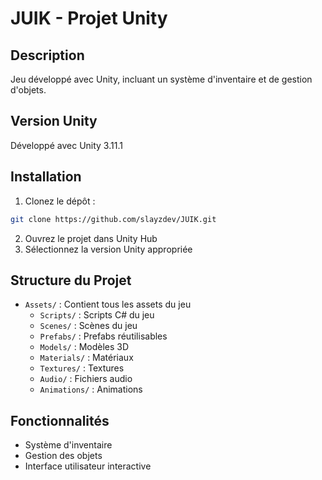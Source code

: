 # JUIK - Projet Unity

## Description
Jeu développé avec Unity, incluant un système d'inventaire et de gestion d'objets.

## Version Unity
Développé avec Unity 3.11.1

## Installation
1. Clonez le dépôt :
```bash
git clone https://github.com/slayzdev/JUIK.git
```
2. Ouvrez le projet dans Unity Hub
3. Sélectionnez la version Unity appropriée

## Structure du Projet
- `Assets/` : Contient tous les assets du jeu
  - `Scripts/` : Scripts C# du jeu
  - `Scenes/` : Scènes du jeu
  - `Prefabs/` : Prefabs réutilisables
  - `Models/` : Modèles 3D
  - `Materials/` : Matériaux
  - `Textures/` : Textures
  - `Audio/` : Fichiers audio
  - `Animations/` : Animations

## Fonctionnalités
- Système d'inventaire
- Gestion des objets
- Interface utilisateur interactive 